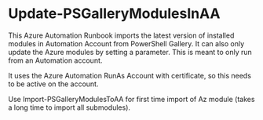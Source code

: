 # Update-PSGalleryModulesInAA

This Azure Automation Runbook imports the latest version of installed modules in Automation Account from PowerShell Gallery.
It can also only update the Azure modules by setting a parameter. This is meant to only run from an Automation account.

It uses the Azure Automation RunAs Account with certificate, so this needs to be active on the account.

Use Import-PSGalleryModulesToAA for first time import of Az module (takes a long time to import all submodules).
